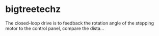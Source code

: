 # bigtreetechz
The closed-loop drive is to feedback the rotation angle of the stepping motor to the control panel, compare the dista…
